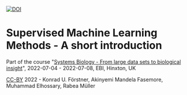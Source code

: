 [![DOI](https://zenodo.org/badge/374458850.svg)](https://zenodo.org/badge/latestdoi/374458850)

# Supervised Machine Learning Methods - A short introduction

Part of the course "[Systems Biology - From large data sets to
biological
insight](https://www.ebi.ac.uk/training/events/systems-biology-large-datasets-biological-insight-2022/#vf-tabs__section--tab2)",
2022-07-04 - 2022-07-08, EBI, Hinxton, UK

[CC-BY](https://creativecommons.org/licenses/by/4.0/) 2022 - Konrad U. Förstner, Akinyemi Mandela Fasemore, Muhammad Elhossary, Rabea Müller
